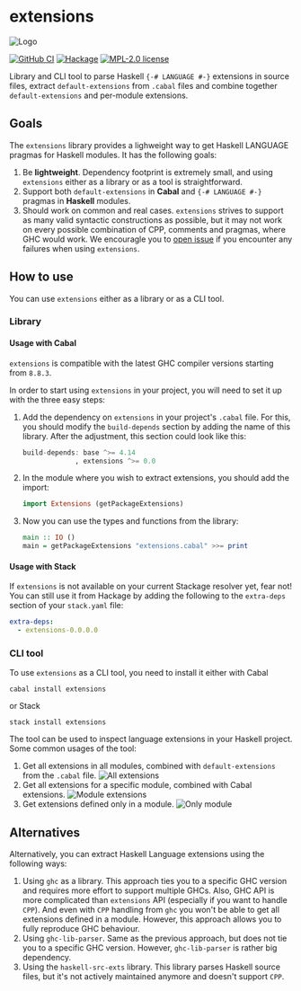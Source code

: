 # extensions

![Logo](https://user-images.githubusercontent.com/8126674/80925339-f09a4e80-8d86-11ea-81f4-fd1a6f50cd6b.png)

[![GitHub CI](https://github.com/kowainik/extensions/workflows/CI/badge.svg)](https://github.com/kowainik/extensions/actions)
[![Hackage](https://img.shields.io/hackage/v/extensions.svg?logo=haskell)](https://hackage.haskell.org/package/extensions)
[![MPL-2.0 license](https://img.shields.io/badge/license-MPL--2.0-blue.svg)](LICENSE)

Library and CLI tool to parse Haskell `{-# LANGUAGE #-}` extensions in
source files, extract `default-extensions` from `.cabal` files and
combine together `default-extensions` and per-module extensions.

## Goals

The `extensions` library provides a lighweight way to get Haskell
LANGUAGE pragmas for Haskell modules. It has the following goals:

1. Be **lightweight**. Dependency footprint is extremely small,
   and using `extensions` either as a library or as a tool is
   straightforward.
2. Support both `default-extensions` in **Cabal** and `{-# LANGUAGE #-}`
   pragmas in **Haskell** modules.
3. Should work on common and real cases. `extensions` strives to
   support as many valid syntactic constructions as possible, but it
   may not work on every possible combination of CPP, comments and
   pragmas, where GHC would work. We encouragle you to
   [open issue](https://github.com/kowainik/extensions/issues/new) if
   you encounter any failures when using `extensions`.

## How to use

You can use `extensions` either as a library or as a CLI tool.

### Library

#### Usage with Cabal

`extensions` is compatible with the latest GHC compiler
versions starting from `8.8.3`.

In order to start using `extensions` in your project, you
will need to set it up with the three easy steps:

1. Add the dependency on `extensions` in your project's
   `.cabal` file. For this, you should modify the `build-depends`
   section by adding the name of this library. After the adjustment,
   this section could look like this:

   ```haskell
   build-depends: base ^>= 4.14
                , extensions ^>= 0.0
   ```
2. In the module where you wish to extract extensions, you
   should add the import:

   ```haskell
   import Extensions (getPackageExtensions)
   ```
3. Now you can use the types and functions from the library:

   ```haskell
   main :: IO ()
   main = getPackageExtensions "extensions.cabal" >>= print
   ```

#### Usage with Stack

If `extensions` is not available on your current Stackage
resolver yet, fear not! You can still use it from Hackage by adding
the following to the `extra-deps` section of your `stack.yaml` file:

```yaml
extra-deps:
  - extensions-0.0.0.0
```

### CLI tool

To use `extensions` as a CLI tool, you need to install it either with Cabal

```
cabal install extensions
```

or Stack

```
stack install extensions
```

The tool can be used to inspect language extensions in your Haskell
project. Some common usages of the tool:

1. Get all extensions in all modules, combined with
   `default-extensions` from the `.cabal` file.
   ![All extensions](https://user-images.githubusercontent.com/4276606/80870176-b0f73800-8c9c-11ea-8ffc-dda2d4940d1e.png)
2. Get all extensions for a specific module, combined with Cabal
   extensions.
   ![Module extensions](https://user-images.githubusercontent.com/4276606/80870175-b05ea180-8c9c-11ea-9f48-cac7ff854b9c.png)
3. Get extensions defined only in a module.
   ![Only module](https://user-images.githubusercontent.com/4276606/80870173-afc60b00-8c9c-11ea-9d74-cf92ed0c3940.png)

## Alternatives

Alternatively, you can extract Haskell Language extensions using the
following ways:

1. Using `ghc` as a library. This approach ties you to a specific GHC
   version and requires more effort to support multiple GHCs. Also,
   GHC API is more complicated than `extensions` API (especially if
   you want to handle `CPP`). And even with `CPP` handling from `ghc`
   you won't be able to get all extensions defined in a
   module. However, this approach allows you to fully reproduce GHC
   behaviour.
2. Using `ghc-lib-parser`. Same as the previous approach, but does not
   tie you to a specific GHC version. However, `ghc-lib-parser` is
   rather big dependency.
3. Using the `haskell-src-exts` library. This library parses Haskell
   source files, but it's not actively maintained anymore and doesn't
   support `CPP`.

